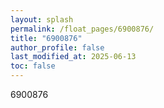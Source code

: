 ```yaml
---
layout: splash
permalink: /float_pages/6900876/
title: "6900876"
author_profile: false
last_modified_at: 2025-06-13
toc: false
---
```

 
6900876
